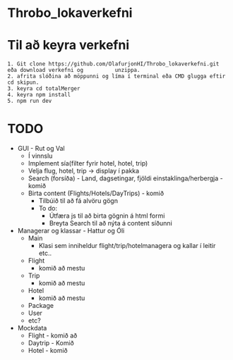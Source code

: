# Throbo_lokaverkefni

# Til að keyra verkefni
	1. Git clone https://github.com/OlafurjonHI/Throbo_lokaverkefni.git eða download verkefni og 	      unzippa.
	2. afrita slóðina að möppunni og líma í terminal eða CMD glugga eftir cd skipun.
	3. keyra cd totalMerger
	4. keyra npm install
	5. npm run dev
	

# TODO

* GUI - Rut og Val
  * Í vinnslu
  * Implement sía(filter fyrir hotel, hotel, trip)
  * Velja flug, hotel, trip -> display í pakka
  * Search (forsíða) - Land, dagsetingar, fjöldi einstaklinga/herbergja - komið
  * Birta content (Flights/Hotels/DayTrips) - komið 
  	* Tilbúið til að fá alvöru gögn
	* To do: 
		* Útfæra js til að birta gögnin á html formi  
		* Breyta Search til að nýta á content síðunni 
* Managerar og klassar - Hattur og Óli
  * Main 
	* Klasi sem inniheldur flight/trip/hotelmanagera og kallar í leitir etc..
  * Flight
	* komið að mestu
  * Trip
	* komið að mestu
  * Hotel
	* komið að mestu
  * Package
  * User
  * etc?
* Mockdata 
  * Flight - komið að 
  * Daytrip - Komið
  * Hotel - komið

